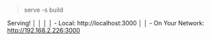 > serve -s build

 Serving!                                        │
   │                                                   │
   │   - Local:            http://localhost:3000       │
   │   - On Your Network:  http://192.168.2.226:3000 